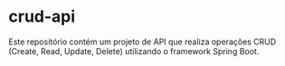 # crud-api
Este repositório contém um projeto de API que realiza operações CRUD (Create, Read, Update, Delete) utilizando o framework Spring Boot.
